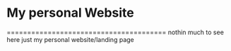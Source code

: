 # My personal Website
=======================================
nothin much to see here just my personal website/landing page
